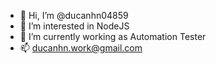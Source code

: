 - 👋 Hi, I’m @ducanhn04859
- 👀 I’m interested in NodeJS
- 🌱 I’m currently working as Automation Tester
- 📫 ducanhn.work@gmail.com

<!---
ducanhn04859/ducanhn04859 is a ✨ special ✨ repository because its `README.md` (this file) appears on your GitHub profile.
You can click the Preview link to take a look at your changes.
--->
